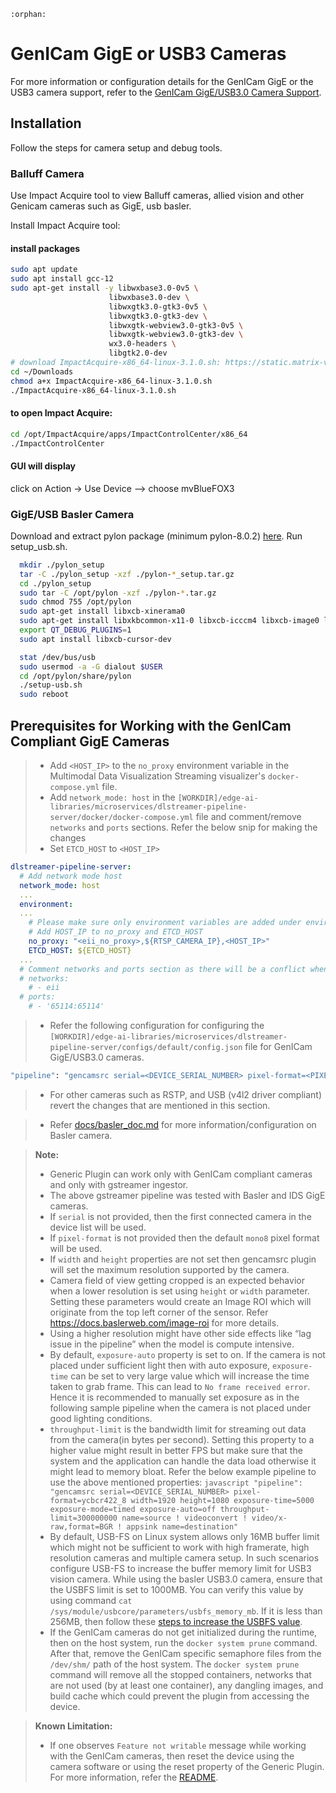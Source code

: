 ```{eval-rst}
:orphan:
```
# GenICam GigE or USB3 Cameras

For more information or configuration details for the GenICam GigE or the USB3 camera support, refer to the [GenICam GigE/USB3.0 Camera Support](./generic_plugin_doc.md).

## Installation
Follow the steps for camera setup and debug tools.

### Balluff Camera
Use Impact Acquire tool to view Balluff cameras, allied vision and other Genicam cameras such as GigE, usb basler.

Install Impact Acquire tool:

#### install packages

```sh
sudo apt update
sudo apt install gcc-12
sudo apt-get install -y libwxbase3.0-0v5 \
                      libwxbase3.0-dev \
                      libwxgtk3.0-gtk3-0v5 \
                      libwxgtk3.0-gtk3-dev \
                      libwxgtk-webview3.0-gtk3-0v5 \
                      libwxgtk-webview3.0-gtk3-dev \
                      wx3.0-headers \
                      libgtk2.0-dev
# download ImpactAcquire-x86_64-linux-3.1.0.sh: https://static.matrix-vision.com/mvIMPACT_Acquire/3.1.0/
cd ~/Downloads
chmod a+x ImpactAcquire-x86_64-linux-3.1.0.sh
./ImpactAcquire-x86_64-linux-3.1.0.sh
```

#### to open Impact Acquire:
```sh
cd /opt/ImpactAcquire/apps/ImpactControlCenter/x86_64
./ImpactControlCenter
```
#### GUI will display
click on Action -> Use Device --> choose mvBlueFOX3

### GigE/USB Basler Camera
Download and extract pylon package (minimum pylon-8.0.2) [here](https://www.baslerweb.com/en/downloads/software/1378313866/). Run setup_usb.sh.

```sh
  mkdir ./pylon_setup
  tar -C ./pylon_setup -xzf ./pylon-*_setup.tar.gz
  cd ./pylon_setup
  sudo tar -C /opt/pylon -xzf ./pylon-*.tar.gz
  sudo chmod 755 /opt/pylon
  sudo apt-get install libxcb-xinerama0
  sudo apt-get install libxkbcommon-x11-0 libxcb-icccm4 libxcb-image0 libxcb-keysyms1 libxcb-randr0 libxcb-render-util0 libxcb-xinerama0 libxcb-xfixes0 libegl1-mesa
  export QT_DEBUG_PLUGINS=1
  sudo apt install libxcb-cursor-dev
```

```sh
  stat /dev/bus/usb
  sudo usermod -a -G dialout $USER
  cd /opt/pylon/share/pylon
  ./setup-usb.sh
  sudo reboot
  ```


## Prerequisites for Working with the GenICam Compliant GigE Cameras

> - Add `<HOST_IP>` to the `no_proxy` environment variable in the Multimodal Data Visualization Streaming visualizer's `docker-compose.yml` file.
> - Add `network_mode: host` in the `[WORKDIR]/edge-ai-libraries/microservices/dlstreamer-pipeline-server/docker/docker-compose.yml` file and comment/remove `networks` and `ports` sections. Refer the below snip for making the changes
> - Set `ETCD_HOST` to `<HOST_IP>`

```yaml
dlstreamer-pipeline-server:
  # Add network mode host
  network_mode: host
  ...
  environment:
  ...
    # Please make sure only environment variables are added under environment section in docker compose file.
    # Add HOST_IP to no_proxy and ETCD_HOST
    no_proxy: "<eii_no_proxy>,${RTSP_CAMERA_IP},<HOST_IP>"
    ETCD_HOST: ${ETCD_HOST}
  ...
  # Comment networks and ports section as there will be a conflict when network mode host is used.
  # networks:
    # - eii
  # ports:
    # - '65114:65114'
```

> - Refer the following configuration for configuring the `[WORKDIR]/edge-ai-libraries/microservices/dlstreamer-pipeline-server/configs/default/config.json` file for GenICam GigE/USB3.0 cameras.

  ```sh
  "pipeline": "gencamsrc serial=<DEVICE_SERIAL_NUMBER> pixel-format=<PIXEL_FORMAT> name=source ! videoconvert ! video/x-raw,format=BGR ! appsink name=destination"
  ```
> - For other cameras such as RSTP, and USB (v4l2 driver compliant) revert the changes that are mentioned in this section.

> - Refer [docs/basler_doc.md](./basler_doc.md) for more information/configuration on Basler camera.

  > **Note:**
  >
  > - Generic Plugin can work only with GenICam compliant cameras and only with gstreamer ingestor.
  > - The above gstreamer pipeline was tested with Basler and IDS GigE cameras.
  > - If `serial` is not provided, then the first connected camera in the device list will be used.
  > - If `pixel-format` is not provided then the default `mono8` pixel format will be used.
  > - If `width` and `height` properties are not set then gencamsrc plugin will set the maximum resolution supported by the camera.
  > - Camera field of view getting cropped is an expected behavior when a lower resolution is set using `height` or `width` parameter. Setting these parameters would create an Image ROI which will originate from the top left corner of the sensor. Refer https://docs.baslerweb.com/image-roi  for more details.
  > - Using a higher resolution might have other side effects like “lag issue in the pipeline” when the model is compute intensive.
  > - By default, `exposure-auto` property is set to on. If the camera is not placed under sufficient light then with auto exposure, `exposure-time` can be set to very large value which will increase the time taken to grab frame. This can lead to `No frame received error`. Hence it is recommended to manually set exposure as in the following sample pipeline when the camera is not placed under good lighting conditions.
  > - `throughput-limit` is the bandwidth limit for streaming out data from the camera(in bytes per second). Setting this property to a higher value might result in better FPS but make sure that the system and the application can handle the data load otherwise it might lead to memory bloat.
  > Refer the below example pipeline to use the above mentioned properties:
     ```javascript
     "pipeline": "gencamsrc serial=<DEVICE_SERIAL_NUMBER> pixel-format=ycbcr422_8 width=1920 height=1080 exposure-time=5000 exposure-mode=timed exposure-auto=off throughput-limit=300000000 name=source ! videoconvert ! video/x-raw,format=BGR ! appsink name=destination"
     ```
  > - By default, USB-FS on Linux system allows only 16MB buffer limit which might not be sufficient to work with high framerate, high resolution cameras and multiple camera setup. In such scenarios configure USB-FS to increase the buffer memory limit for USB3 vision camera. While using the basler USB3.0 camera, ensure that the USBFS limit is set to 1000MB. You can verify this value by using command `cat /sys/module/usbcore/parameters/usbfs_memory_mb`. If it is less than 256MB, then follow these [steps to increase the USBFS value](https://assets.balluff.com/documents/DRF_957345_AA_000/Troubleshooting_section_Checklist_USB3_Settings.html#Troubleshooting_Checklist_USB3_IncreasingTheKernelMemory).
  > - If the GenICam cameras do not get initialized during the runtime, then on the host system, run the `docker system prune` command. After that, remove the GenICam specific semaphore files from the `/dev/shm/` path of the host system. The `docker system prune` command will remove all the stopped containers, networks that are not used (by at least one container), any dangling images, and build cache which could prevent the plugin from accessing the device.


> **Known Limitation:**
>
> - If one observes `Feature not writable` message while working with the GenICam cameras, then reset the device using the camera software or using the reset property of the Generic Plugin. For more information, refer the [README](src-gst-gencamsrc/README.md).

<!--hide_directive
```{toctree}
:maxdepth: 5
:hidden:
basler_doc.md
generic_plugin_doc.md
```
hide_directive-->
